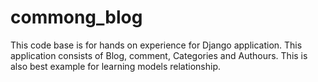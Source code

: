 # commong_blog
This code base is for hands on experience for Django application. This application consists of Blog, comment, Categories and Authours. This is also best example for learning models relationship.
